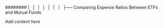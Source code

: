 ######## |   |   |   |   |   |   |   ├── Comparing Expense Ratios Between ETFs and Mutual Funds

*Add content here*